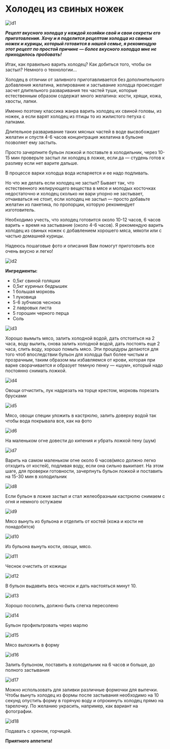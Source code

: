 # Холодец из свиных ножек

![id1](/images/Kulinar/Salad/holodec2-main.jpg)

_**Рецепт вкусного холодца у каждой хозяйки свой и свои секреты его приготовления. Хочу и я поделится рецептом холодца из свиных ножек и курицы, который готовится в нашей семье, я рекомендую этот рецепт по простой причине — более вкусного холодца мне не приходилось пробовать!**_

Итак, как правильно варить холодец? Как добиться того, чтобы он застыл? Немного о технологии…

Холодец в отличии от заливного приготавливается без дополнительного добавления желатина, желирование и застывание холодца происходит засчет длительного разваривания тех частей туши, которые естественным образом содержат много желатина: кости, хрящи, кожа, хвосты, лапки.

Именно поэтому классика жанра варить холодец их свиной головы, из ножек, а если варят холодец из птицы то из жилистого петуха с лапками.

Длительное разваривание таких мясных частей в воде высвобождает желатин и спустя 4-6 часов концентрация желатина в бульоне позволяет ему застыть.

Просто зачерпните бульон ложкой и поставьте в холодильник, через 10-15 мин проверьте застыл ли холодец в ложке, если да — студень готов к разливу если нет варите дальше.

В процессе варки холодца вода испаряется и ее надо подливать.

Но что же делать если холодец не застыл? Бывает так, что естественного желирующего вещества в мясе и молодых косточках недостаточно и холодец сколько ни вари упорно не застывает, отчаиваться не стоит, если холодец не застыл — просто добавьте желатин из пакетика, по пропорции, которую рекомендует изготовитель.

Необходимо учесть, что холодец готовится около 10-12 часов, 6 часов варить + время на застывание (около 4-6 часов). Я рекомендую варить холодец из свиных ножек с добавлением хорошего мяса, мякоти или с частью домашней курицы.

Надеюсь пошаговые фото и описания Вам помогут приготовить все очень вкусно и легко!

![id2](/images/Kulinar/Salad/holodec2-1.jpg)

**Ингредиенты:**

- 0,5кг свиной голяшки
- 0,5кг куриных бедрышек
- 1 большая морковь
- 1 луковица
- 5-6 зубчиков чеснока
- 2 лавровых листа
- 5 горошин черного перца
- Соль

![id3](/images/Kulinar/Salad/holodec2-2.jpg)

Хорошо вымыть мясо, залить холодной водой, дать отстояться на 2 часа, воду вылить, снова залить холодной водой, дать постоять еще 2 часа, слить воду, хорошо помыть мясо. Эти процедуры делаются для того чтоб впоследствии бульон для холодца был более чистым и прозрачным, таким образом мы избавляемся от крови, которая при варке сворачивается и образует темную пенку — «шум», который надо постоянно снимать ложкой.

![id4](/images/Kulinar/Salad/holodec2-3.jpg)

Овощи отчистить, лук надрезать на торце крестом, морковь порезать брусками

![id5](/images/Kulinar/Salad/holodec2-4.jpg)

Мясо, овощи специи уложить в кастрюлю, залить доверху водой так чтобы вода покрывала все, как на фото

![id6](/images/Kulinar/Salad/holodec2-5.jpg)

На маленьком огне довести до кипения и убрать ложкой пену (шум)

![id7](/images/Kulinar/Salad/holodec2-6.jpg)

Варить на самом маленьком огне около 6 часов(мясо должно легко отходить от костей), подливая воду, если она сильно выкипает. На этом шаге, для проверки готовности, зачерпнуть бульон ложкой и поставить на 15-30 мин в холодильник

![id8](/images/Kulinar/Salad/holodec2-7.jpg)

Если бульон в ложке застыл и стал желеобразным кастрюлю снимаем с огня и немного остужаем

![id9](/images/Kulinar/Salad/holodec2-8.jpg)

Мясо вынуть из бульона и отделить от костей (кожа и кости не понадобятся)

![id10](/images/Kulinar/Salad/holodec2-9.jpg)

Из бульона вынуть кости, овощи, мясо.

![id11](/images/Kulinar/Salad/holodec2-10.jpg)

Чеснок очистить от кожицы

![id12](/images/Kulinar/Salad/holodec2-11.jpg)

В бульон выдавить весь чеснок и дать настояться минут 10.

![id13](/images/Kulinar/Salad/holodec2-12.jpg)

Хорошо посолить, должно быть слегка пересолено

![id14](/images/Kulinar/Salad/holodec2-13.jpg)

Бульон профильтровать через марлю

![id15](/images/Kulinar/Salad/holodec2-14.jpg)

Мясо выложить в форму

![id16](/images/Kulinar/Salad/holodec2-15.jpg)

Залить бульоном, поставить в холодильник на 6 часов и больше, до полного застывания

![id17](/images/Kulinar/Salad/holodec2-16.jpg)

Можно использовать для заливки различные формочки для выпечки. Чтобы вынуть холодец из формы после застывания необходимо на 10 секунд опустить форму в горячую воду и опрокинуть холодец прямо на тарелочку. По желанию украсить, например, как вариант на фотографии.

![id18](/images/Kulinar/Salad/holodec2-17.jpg)

Подавать с хреном, горчицей.

**Приятного аппетита!**
